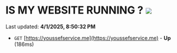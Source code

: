 # IS MY WEBSITE RUNNING ? [![](https://img.shields.io/static/v1?label=Sponsor&message=%E2%9D%A4&logo=GitHub&color=%23fe8e86)](https://github.com/sponsors/Youssef-Lehmam)

Last updated: **4/1/2025, 8:50:32 PM**

- `GET` [https://youssefservice.me](https://youssefservice.me) - **Up** (186ms)
